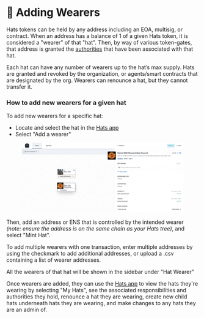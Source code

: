 # 🥳 Adding Wearers

Hats tokens can be held by any address including an EOA, multisig, or contract. When an address has a balance of 1 of a given Hats token, it is considered a "wearer" of that "hat". Then, by way of various token-gates, that address is granted the [authorities](connecting-hats-with-authorities.md) that have been associated with that hat.

Each hat can have any number of wearers up to the hat’s max supply. Hats are granted and revoked by the organization, or agents/smart contracts that are designated by the org. Wearers can renounce a hat, but they cannot transfer it.

### How to add new wearers for a given hat

To add new wearers for a specific hat:

* Locate and select the hat in the [Hats app](https://app.hatsprotocol.xyz)
* Select "Add a wearer"

<figure><img src="../.gitbook/assets/Screenshot 2023-07-13 at 1.40.45 AM.png" alt=""><figcaption></figcaption></figure>

Then, add an address or ENS that is controlled by the intended wearer _(note: ensure the address is on the same chain as your Hats tree)_, and select "Mint Hat".

To add multiple wearers with one transaction, enter multiple addresses by using the checkmark to add additional addresses, or upload a .csv containing a list of wearer addresses.

All the wearers of that hat will be shown in the sidebar under "Hat Wearer"

Once wearers are added, they can use the [Hats app](https://app.hatsprotocol.xyz) to view the hats they're wearing by selecting "My Hats", see the associated responsibilities and authorities they hold, renounce a hat they are wearing, create new child hats underneath hats they are wearing, and make changes to any hats they are an admin of.

